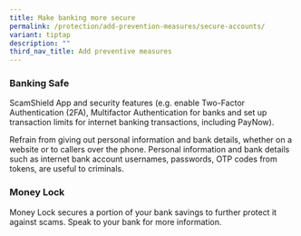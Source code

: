 ```yaml
---
title: Make banking more secure
permalink: /protection/add-prevention-measures/secure-accounts/
variant: tiptap
description: ""
third_nav_title: Add preventive measures
---
```

<h3><strong>Banking Safe</strong></h3>
<p>ScamShield App and security features (e.g. enable Two-Factor Authentication
(2FA), Multifactor Authentication for banks and set up transaction limits
for internet banking transactions, including PayNow).&nbsp;</p>
<p>Refrain from giving out personal information and bank details, whether
on a website or to callers over the phone. Personal information and bank
details such as internet bank account usernames, passwords, OTP codes from
tokens, are useful to criminals.</p>
<h3><strong>Money Lock</strong></h3>
<p>Money Lock secures a portion of your bank savings to further protect it
against scams. Speak to your bank for more information.</p>
<p></p>
<p></p>
<p></p>
<p></p>